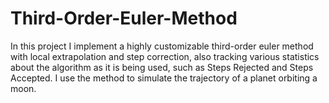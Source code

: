 # Third-Order-Euler-Method

In this project I implement a highly customizable third-order euler method with local extrapolation and step correction, also tracking various statistics about the algorithm as it is being used, such as Steps Rejected and Steps Accepted. I use the method to simulate the trajectory of a planet orbiting a moon.

